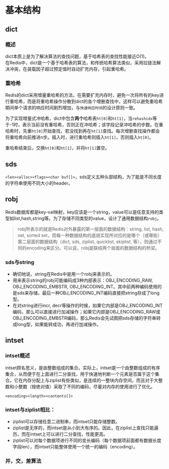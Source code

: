 # 基本结构

## dict

### 概述

dict本质上是为了解决算法的查找问题，基于哈希表的查找性能接近O(1)。  
在Redis中，dict是一个基于哈希表的算法，和传统哈希算法类似，采用拉链法解决冲突，在装载因子超过预定值时自动扩充内存，引起重哈希。  

### 重哈希

Redis的dict采用增量重哈希的方法，在需要扩充内存时，避免一次将所有的key进行重哈希，而是将重哈希操作分散到dict的各个增删查找中，这样可以避免重哈希期间单个请求的响应时间剧烈增加，与`快速响应时间`的设计原则一致。

为了实现增量式冲哈希，dict中包含**两个**哈希表`ht[0]`和`ht[1]`，当`rehashidx`等于-1时，表示当前没有重哈希，否则正在冲哈希；该字段记录冲哈希的步数。在重哈希时，先重`ht[0]`开始查找，若没找到再在`ht[1]`查找。每次增删查找操作都会将重哈希向前推进n步。插入时，进行重哈希则插入`ht[1]`，否则插入`ht[0]`。

重哈希结束后，交换`ht[0]`和`ht[1]`，并将`ht[1]`置空。

## sds

`<len><alloc><flags><char buf[]>`，sds定义五种头部结构，为了能是不同长度的字符串使用不同大小的header。

## robj

Redis数据库都是key-val映射，key应该是一个string，value可以是任意支持的类型如list,hash,string等。为了存储不同类型的value，设计了通用数据结构`robj`。

> robj所表示的就是Redis对外暴露的第一层面的数据结构：string, list, hash, set, sorted set，而每一种数据结构的底层实现所对应的是哪个（或哪些）第二层面的数据结构（dict, sds, ziplist, quicklist, skiplist, 等），则通过不同的encoding来区分。可以说，robj是联结两个层面的数据结构的桥梁。

### sds与string

+ 确切地说，string在Redis中是用一个robj来表示的。
+ 用来表示string的robj可能编码成3种内部表示：OBJ_ENCODING_RAW, OBJ_ENCODING_EMBSTR, OBJ_ENCODING_INT。其中前两种编码使用的是sds来存储，最后一种OBJ_ENCODING_INT编码直接把string存成了long型。
+ 在对string进行incr, decr等操作的时候，如果它内部是OBJ_ENCODING_INT编码，那么可以直接进行加减操作；如果它内部是OBJ_ENCODING_RAW或OBJ_ENCODING_EMBSTR编码，那么Redis会先试图把sds存储的字符串转成long型，如果能转成功，再进行加减操作。

## intset

### intset概述

intset顾名思义，是由整数组成的集合。实际上，intset是一个由整数组成的有序集合，从而便于在上面进行二分查找，用于快速地判断一个元素是否属于这个集合。它在内存分配上与ziplist有些类似，是连续的一整块内存空间，而且对于大整数和小整数（按绝对值）采取了不同的编码，尽量对内存的使用进行了优化。

`<encoding><length><contents[]>`

### intset与ziplist相比：

+ ziplist可以存储任意二进制串，而intset只能存储整数。
+ ziplist是无序的，而intset是从小到大有序的。因此，在ziplist上查找只能遍历，而在intset上可以进行二分查找，性能更高。
+ ziplist可以对每个数据项进行不同的变长编码（每个数据项前面都有数据长度字段len），而intset只能整体使用一个统一的编码（encoding）。

### 并，交，差算法